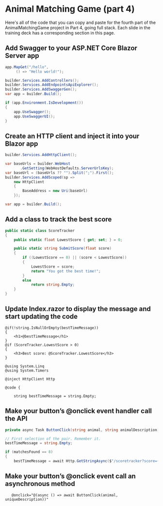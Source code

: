 # Animal Matching Game (part 4)

Here's all of the code that you can copy and paste for the fourth part of the AnimalMatchingGame project in Part 4, going full stack. Each slide in the training deck has a corresponding section in this page.

## Add Swagger to your ASP.NET Core Blazor Server app

```c#
app.MapGet("/hello",
     () => "Hello world!");
```

```c#
builder.Services.AddControllers();
builder.Services.AddEndpointsApiExplorer();
builder.Services.AddSwaggerGen();
var app = builder.Build();

if (app.Environment.IsDevelopment())
{
    app.UseSwagger();
    app.UseSwaggerUI();
}
```

## Create an HTTP client and inject it into your Blazor app

```c#
builder.Services.AddHttpClient();

var baseUrls = builder.WebHost
       .GetSetting(WebHostDefaults.ServerUrlsKey);
var baseUrl = (baseUrls ?? "").Split(";").First();
builder.Services.AddScoped(sp =>
    new HttpClient
    {
        BaseAddress = new Uri(baseUrl)
    });

var app = builder.Build();
```

## Add a class to track the best score

```c#
public static class ScoreTracker
{
    public static float LowestScore { get; set; } = 0;

    public static string SubmitScore(float score)
    {
        if ((LowestScore == 0) || (score < LowestScore))
        {
            LowestScore = score;
            return "You got the best time!";
        }
        else
            return string.Empty;
    }
}
```

## Update Index.razor to display the message and start updating the code

```razor
@if(!string.IsNullOrEmpty(bestTimeMessage))
{
    <h1>@bestTimeMessage</h1>
}
@if (ScoreTracker.LowestScore > 0)
{
    <h3>Best score: @ScoreTracker.LowestScore</h3>
}
```

```razor
@using System.Linq
@using System.Timers

@inject HttpClient Http

@code {

    string bestTimeMessage = string.Empty;
```

## Make your button’s @onclick event handler call the API

```c#
private async Task ButtonClick(string animal, string animalDescription)
```

```c#
// First selection of the pair. Remember it.
bestTimeMessage = string.Empty;
```

```c#
if (matchesFound == 8)
{
    bestTimeMessage = await Http.GetStringAsync($"/scoretracker?score={tenthsOfSecondsElapsed / 10F}");
```

## Make your button’s @onclick event call an asynchronous method

```razor
   @onclick="@(async () => await ButtonClick(animal, uniqueDescription))"
```


